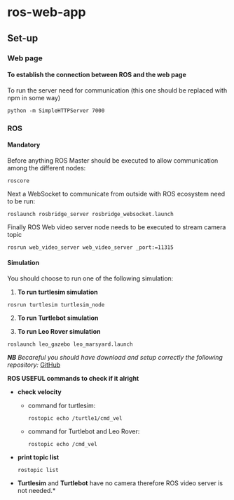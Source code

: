 # ros-web-app


## Set-up

### Web page
#### To establish the connection between ROS and the web page
To run the server need for communication (this one should be replaced with npm in some way) 
```shell_session
python -m SimpleHTTPServer 7000
 ```
### ROS
####  Mandatory
Before anything ROS Master should be executed to allow communication among the different nodes:
```shell_session
roscore
 ```
Next a WebSocket to communicate from outside with ROS ecosystem need to be run:
```shell_session
roslaunch rosbridge_server rosbridge_websocket.launch
 ```
Finally ROS Web video server node needs to be executed to stream camera topic
```shell_session
rosrun web_video_server web_video_server _port:=11315
 ```

#### Simulation 
You should choose to run one of the following simulation:
1. **To run turtlesim simulation**
```shell_session
rosrun turtlesim turtlesim_node
 ```

2. **To run Turtlebot simulation**


3. **To run Leo Rover simulation**
```shell_session
roslaunch leo_gazebo leo_marsyard.launch
 ```
_**NB** Becareful you should have download and setup correctly the following repository:_ [GitHub](https://github.com/alma-x/ERC-Remote-Navigation-Simulation)

__ROS USEFUL commands to check if it alright__
* **check velocity** 
  * command for turtlesim:
    ```shell_session
    rostopic echo /turtle1/cmd_vel
     ```
  * command for Turtlebot and Leo Rover:
    ```shell_session
    rostopic echo /cmd_vel
     ```
* **print topic list**   
     ```shell_session
    rostopic list
     ```
 
 * **Turtlesim** and **Turtlebot** have no camera therefore ROS video server is not needed.*
 
 
